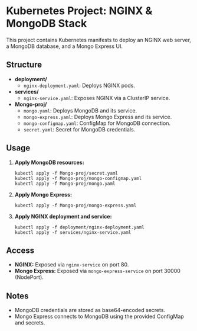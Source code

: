 # Kubernetes Project: NGINX & MongoDB Stack

This project contains Kubernetes manifests to deploy an NGINX web server, a MongoDB database, and a Mongo Express UI.

## Structure

- **deployment/**
  - `nginx-deployment.yaml`: Deploys NGINX pods.
- **services/**
  - `nginx-service.yaml`: Exposes NGINX via a ClusterIP service.
- **Mongo-proj/**
  - `mongo.yaml`: Deploys MongoDB and its service.
  - `mongo-express.yaml`: Deploys Mongo Express and its service.
  - `mongo-configmap.yaml`: ConfigMap for MongoDB connection.
  - `secret.yaml`: Secret for MongoDB credentials.

## Usage

1. **Apply MongoDB resources:**
   ```
   kubectl apply -f Mongo-proj/secret.yaml
   kubectl apply -f Mongo-proj/mongo-configmap.yaml
   kubectl apply -f Mongo-proj/mongo.yaml
   ```

2. **Apply Mongo Express:**
   ```
   kubectl apply -f Mongo-proj/mongo-express.yaml
   ```

3. **Apply NGINX deployment and service:**
   ```
   kubectl apply -f deployment/nginx-deployment.yaml
   kubectl apply -f services/nginx-service.yaml
   ```

## Access

- **NGINX:** Exposed via `nginx-service` on port 80.
- **Mongo Express:** Exposed via `mongo-express-service` on port 30000 (NodePort).

## Notes

- MongoDB credentials are stored as base64-encoded secrets.
- Mongo Express connects to MongoDB using the provided ConfigMap and secrets.